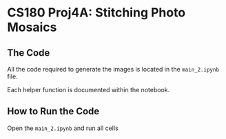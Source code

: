 # CS180 Proj4A: Stitching Photo Mosaics

## The Code

All the code required to generate the images is located in the `main_2.ipynb` file. 

Each helper function is documented within the notebook.

## How to Run the Code

Open the `main_2.ipynb` and run all cells
